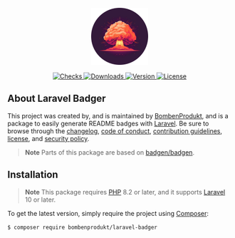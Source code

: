 <p align="center">
    <a href="https://bombenprodukt.com" target="_blank">
        <img src="https://raw.githubusercontent.com/BombenProdukt/assets/main/logo-text.svg" width="128" alt="BombenProdukt Logo" />
    </a>
</p>

<p align="center">
    <a href="https://github.com/BombenProdukt/laravel-badger/actions">
        <img src="https://badge.sh/github/check-runs/BombenProdukt/laravel-badger" alt="Checks" />
    </a>
    <a href="https://packagist.org/packages/bombenprodukt/laravel-badger">
        <img src="https://badge.sh/packagist/downloads/BombenProdukt/laravel-badger" alt="Downloads" />
    </a>
    <a href="https://packagist.org/packages/bombenprodukt/laravel-badger">
        <img src="https://badge.sh/packagist/version/BombenProdukt/laravel-badger" alt="Version" />
    </a>
    <a href="https://packagist.org/packages/bombenprodukt/laravel-badger">
        <img src="https://badge.sh/packagist/license/BombenProdukt/laravel-badger" alt="License" />
    </a>
</p>

## About Laravel Badger

This project was created by, and is maintained by [BombenProdukt](https://github.com/BombenProdukt), and is a package to easily generate README badges with [Laravel](https://laravel.com/). Be sure to browse through the [changelog](CHANGELOG.md), [code of conduct](.github/CODE_OF_CONDUCT.md), [contribution guidelines](.github/CONTRIBUTING.md), [license](LICENSE), and [security policy](.github/SECURITY.md).

> **Note**
> Parts of this package are based on [badgen/badgen](https://github.com/badgen/badgen).

## Installation

> **Note**
> This package requires [PHP](https://www.php.net/) 8.2 or later, and it supports [Laravel](https://laravel.com/) 10 or later.

To get the latest version, simply require the project using [Composer](https://getcomposer.org/):

```bash
$ composer require bombenprodukt/laravel-badger
```
